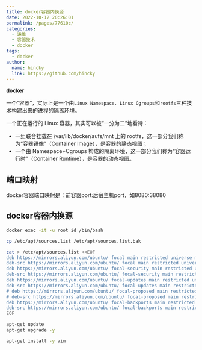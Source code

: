 ```yaml
---
title: docker容器内换源
date: 2022-10-12 20:26:01
permalink: /pages/77610c/
categories: 
  - 运维
  - 容器技术
  - docker
tags: 
  - docker
author: 
  name: hincky
  link: https://github.com/hincky
---
```


**docker**

一个“容器”，实际上是一个由`Linux Namespace`、`Linux Cgroups`和`rootfs`三种技术构建出来的进程的隔离环境。

一个正在运行的 Linux 容器，其实可以被“一分为二”地看待：
- 一组联合挂载在 /var/lib/docker/aufs/mnt 上的 rootfs，这一部分我们称为“容器镜像”（Container Image），是容器的静态视图；
- 一个由 Namespace+Cgroups 构成的隔离环境，这一部分我们称为“容器运行时”（Container Runtime），是容器的动态视图。


## 端口映射

docker容器端口映射是：前容器port:后宿主机port，如8080:38080

## docker容器内换源

```sh
docker exec -it -u root id /bin/bash

cp /etc/apt/sources.list /etc/apt/sources.list.bak

cat > /etc/apt/sources.list <<EOF
deb https://mirrors.aliyun.com/ubuntu/ focal main restricted universe multiverse
deb-src https://mirrors.aliyun.com/ubuntu/ focal main restricted universe multiverse
deb https://mirrors.aliyun.com/ubuntu/ focal-security main restricted universe multiverse
deb-src https://mirrors.aliyun.com/ubuntu/ focal-security main restricted universe multiverse
deb https://mirrors.aliyun.com/ubuntu/ focal-updates main restricted universe multiverse
deb-src https://mirrors.aliyun.com/ubuntu/ focal-updates main restricted universe multiverse
# deb https://mirrors.aliyun.com/ubuntu/ focal-proposed main restricted universe multiverse
# deb-src https://mirrors.aliyun.com/ubuntu/ focal-proposed main restricted universe multiverse
deb https://mirrors.aliyun.com/ubuntu/ focal-backports main restricted universe multiverse
deb-src https://mirrors.aliyun.com/ubuntu/ focal-backports main restricted universe multiverse
EOF

apt-get update
apt-get upgrade -y

apt-get install -y vim

```